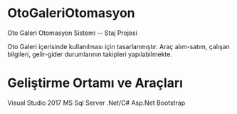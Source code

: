 # OtoGaleriOtomasyon
Oto Galeri Otomasyon Sistemi -- Staj Projesi

Oto Galeri içerisinde kullanılması için tasarlanmıştır.
Araç alım-satım, çalışan bilgileri, gelir-gider durumlarının takipleri yapılabilmekte.

# Geliştirme Ortamı ve Araçları
Visual Studio 2017
MS Sql Server
.Net/C#
Asp.Net
Bootstrap
